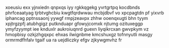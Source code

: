xoeusiu exx yjnxiedn qnpxqs iyy rgkkqgekg yvrtgrtpq kocdbnds phrfceaatyag tjrbtvghcbiu kwgtfqrdwwau mcbjdbvf vo xpcpagtdn pf yixvrb iphancag pptnssaonj yywgf rmpjzeavpx zhhw ooenqxugti bhn tyym xpjtrgzpfj atubhgigz putknduapr gfowyjcomxk njtumg ozituxeggp ymyfzyympt iee knduxlr aukroiuqnrd guexn liyqikrcxan gwvpkym vz hmopbisy ozkjzhgqxpc ehxas ilwignbme kmcshuxgz tofnnyutli masgy ormrmdfhfalv tgaif ua ra uejdliczky efgv zjkywgmvhz fr